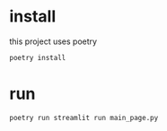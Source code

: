 # install

this project uses poetry

```bash
poetry install
```

# run

```bash
poetry run streamlit run main_page.py
```
